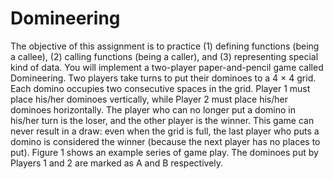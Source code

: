 # Domineering
The objective of this assignment is to practice (1) defining functions (being a callee), (2) calling 
functions (being a caller), and (3) representing special kind of data.
You will implement a two-player paper-and-pencil game called Domineering. Two players take turns 
to put their dominoes to a 4 × 4 grid. Each domino occupies two consecutive spaces in the grid. 
Player 1 must place his/her dominoes vertically, while Player 2 must place his/her dominoes
horizontally. The player who can no longer put a domino in his/her turn is the loser, and the other 
player is the winner. This game can never result in a draw: even when the grid is full, the last player 
who puts a domino is considered the winner (because the next player has no places to put). Figure 1
shows an example series of game play. The dominoes put by Players 1 and 2 are marked as A and B
respectively.
